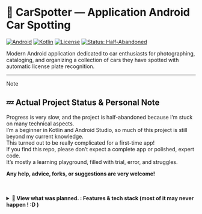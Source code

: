 # 🚗 CarSpotter — Application Android Car Spotting

[![Android](https://img.shields.io/badge/Platform-Android-green.svg)](https://developer.android.com)
[![Kotlin](https://img.shields.io/badge/Language-Kotlin-blue.svg)](https://kotlinlang.org)
[![License](https://img.shields.io/badge/License-Public-red.svg)]()
[![Status: Half-Abandoned](https://img.shields.io/badge/Status-Half--Abandoned-red.svg)]()

Modern Android application dedicated to car enthusiasts for photographing, cataloging, and organizing a collection of cars they have spotted with automatic license plate recognition.

---
> [!NOTE]
> ## 💤 Actual Project Status & Personal Note
>
> Progress is very slow, and the project is half-abandoned because I’m stuck on many technical aspects.  
> I’m a beginner in Kotlin and Android Studio, so much of this project is still beyond my current knowledge.  
> This turned out to be really complicated for a first-time app!  
> If you find this repo, please don’t expect a complete app or polished, expert code.  
> It’s mostly a learning playground, filled with trial, error, and struggles.  
>  
> **Any help, advice, forks, or suggestions are very welcome!**
>
 

<br>
<br>
<details>
  
  **<summary> 📂 View what was planned. : Features & tech stack (most of it may never happen ! :D ) </summary>**

> This section lists all the features, roadmap ideas, and technical stack I originally intended for this project.  
> However, since this is my very first Android app, most of these ideas are probably way too complex so don’t expect many of them to actually make it into the app.  
> Consider this more as a learning wishlist than a set of actual, realistic goals! As said before any advice, help or fork are welcome.
> 
> Also sorry all the ideas are in french since originaly it was a private repo but i made it public if sommone got same idea as me and want to see how i oirginaly planned all

## 🚦 État du Projet

- **Interface principale** → lance sans crash, navigation basique fonctionnelle
- **Architecture MVVM, Gradle, Hilt, Room** → configurés et opérationnels
- **Layout minimal et Toolbar** → en place

**Tout le backend  (OCR, camera, base de données, export, etc.) reste à implémenter. Certains boutons affichent un message Toast ou sont inactifs.**

---

## 📌 Fonctionnalités Majeures

| Fonctionnalité           | Implémentée ?      | Détail                                      |
|-------------------------|:-----------------:|---------------------------------------------|
| Interface et Navigation  | ✅                | Layout strict minimal avec Toolbar opérationnels, navigation basique fonctionnelle.      |
| CameraX                 | ❌                | Dépendances intégrées, capture photo fonctionnelle mais les photos ne sont pas importées automatiquement dans l’application.     |
| Reconnaissance OCR      | ❌                | ML Kit non implémenté, reconnaissance des plaques d’immatriculation à venir.            |
| Room Database           | ❌                | Architecture configurée, base de données locale créée mais actuellement vide.            |
| Firebase                | ❌                | Configuration Firebase présente (Firestore, Storage, Auth) mais pas encore utilisée.    |
| Export PDF/CSV          | ❌                | Librairies ajoutées (iText, OpenCSV), fonctionnalités d’export à développer.             |
| Géolocalisation/GPS     | ❌                | Fonctionnalité de géolocalisation et intégration Google Maps non encore réalisées.      |
| Material Design 3       | ⚠️                | UI actuelle très basique, refonte complète du design utilizando Material Design 3 envisagée.           |
| Liste voitures          | ❌                | Interface d’affichage des voitures à concevoir, possibilité d’évolution selon priorités.                  |


---

## 🎯 Roadmap de Développement

- **Court terme**
  - Intégration CameraX  
    Mise en place complète de la capture photo avec CameraX.
  - Activation Room Database  
    Finaliser l’implémentation de la base de données locale pour permettre la sauvegarde, la modification et la consultation des voitures observées.
  - Changement dans l'Interface d'ajout manuel  
    Améliorer l’interface utilisateur pour ajouter manuellement des voitures, avec un formulaire ergonomique et validation des données.
  - Finition de la navigation améliorée (drawer)  
    Implémenter une navigation fluide, intuitive avec un drawer permettant d’accéder rapidement aux sections principales.
  - Ajout d'un menu pour écrire manuellement la plaque d'imatriculation.

- **Moyen terme**
  - Reconnaissance OCR des plaques (ML Kit)  
    Intégrer la reconnaissance automatique des plaques d’immatriculation via ML Kit, pour automatiser la saisie des données.
  - Géolocalisation & carte Google Maps  
    Ajouter la géolocalisation automatique des observations et affichage sur une carte intégrée, pour visualiser les emplacements de la ou on a vu les voitures.
  - Refonte UI vers Material Design 3  
    Moderniser l’interface avec Material Design 3 complet, animations, mode sombre, et composants modernes pour une meilleure expérience utilisateur.

- **Long terme**
  - Synchronisation/Firebase cloud  
    Mettre en place la synchronisation des données avec Firebase Firestore pour sauvegarder dans le cloud, accéder aux données sur plusieurs appareils.
  - Export PDF/CSV  
    Développer des fonctionnalités d’export au format PDF et CSV pour permettre l’analyse des données hors application et le partage.

---



---

## 🛠️ Stack Technique

- **Langage** : Kotlin 2.0.20
- **Build** : Gradle 8.6.1 + KSP
- **DI** : Hilt 2.51.1
- **Base locale** : Room 2.6.1
- **UI** : Material Design 3 (partiel), ViewBinding
- **Camera** : CameraX 1.3.4
- **OCR** : ML Kit Text Recognition
- **Backend** : Firebase (Firestore, Storage, Auth)
- **Maps** : Google Maps API
- **Network** : Retrofit 2.9.0
- **Image** : Glide 4.16.0
- **Export** : iText PDF, OpenCSV

---

## ⚡ Installation Rapide

### Prérequis
- Android Studio | 2025.1.3+
- Android SDK 24+ (Android 7.0+)
- Compte Google/Firebase (optionnel)
- Clé Google Maps API (optionnelle)

### Lancement

```bash
# Cloner le repository
git clone https://github.com/Felzow47/CarSpotter.git
cd CarSpotter

# Build du projet (fonctionne !)
./gradlew assembleDebug
```
(c'est bien ça la ligne de code pour le build ?)


### ⚙️ Configuration Firebase (Optionnelle)
Le fichier `google-services.json` est présent mais Firebase n'est pas encore utilisé dans le code.

### 🏠 Écran Principal (FONCTIONNEL)
- **Interface Cards élégante** avec header "🏠 Ma Collection" et compteur dynamique de voitures
- **Menu hamburger** dans la toolbar pour accès aux paramètres et autre options
- **RecyclerView avec cards** - Chaque voiture affichée dans une MaterialCardView avec photo, marque/modèle, icône favori et compteur de photos
- **Menu flottant bouton "+"** - PopupMenu avec choix "📸 Appareil photo" ou "✏️ Entrée manuelle"
- **Observation temps réel** - Interface se met à jour automatiquement quand des voitures sont ajoutées
- **Formulaire d'ajout complet** - AddVoitureActivity avec 19 types de véhicules, validation et sauvegarde Room

## 🔑 Firebase (optionnel)

Le fichier `google-services.json` est présent mais Firebase n'est pas utilisé pour l'instant.

## 📜 License

See [LICENSE](LICENSE) for details.

**🚗 Développement Semi-actif — interface prête, fonctionnalités à venir !**
~~

</details>
